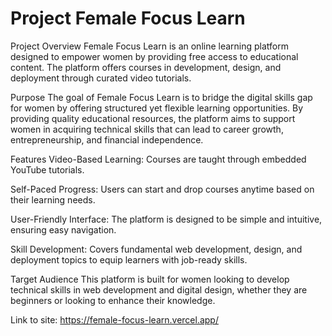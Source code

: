 # Project Female Focus Learn 


Project Overview
Female Focus Learn is an online learning platform designed to empower women by providing free access to educational content. The platform offers courses in development, design, and deployment through curated video tutorials.

Purpose
The goal of Female Focus Learn is to bridge the digital skills gap for women by offering structured yet flexible learning opportunities. By providing quality educational resources, the platform aims to support women in acquiring technical skills that can lead to career growth, entrepreneurship, and financial independence.

Features
Video-Based Learning: Courses are taught through embedded YouTube tutorials.

Self-Paced Progress: Users can start and drop courses anytime based on their learning needs.

User-Friendly Interface: The platform is designed to be simple and intuitive, ensuring easy navigation.

Skill Development: Covers fundamental web development, design, and deployment topics to equip learners with job-ready skills.

Target Audience
This platform is built for women looking to develop technical skills in web development and digital design, whether they are beginners or looking to enhance their knowledge.

Link to site: https://female-focus-learn.vercel.app/


